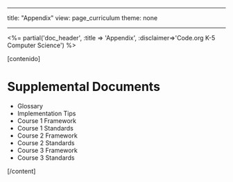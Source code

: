 * * *

title: "Appendix" view: page_curriculum theme: none

* * *

<%= partial('doc_header', :title => 'Appendix', :disclaimer=>'Code.org K-5 Computer Science') %>

[contenido]

# Supplemental Documents

  
  


  * Glossary
  * Implementation Tips
  * Course 1 Framework
  * Course 1 Standards
  * Course 2 Framework
  * Course 2 Standards
  * Course 3 Framework
  * Course 3 Standards

[/content]

<link rel="stylesheet" type="text/css" href="morestyle.css" />